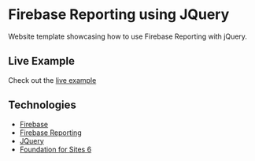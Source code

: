 # Firebase Reporting using JQuery
Website template showcasing how to use Firebase Reporting with jQuery.

## Live Example
Check out the [live example](https://fir-reporting.firebaseapp.com/)

## Technologies

- [Firebase](https://firebase.google.com/)
- [Firebase Reporting](https://github.com/greenhousegames/firebase-reporting)
- [JQuery](https://jquery.com/)
- [Foundation for Sites 6](http://foundation.zurb.com/sites.html)
